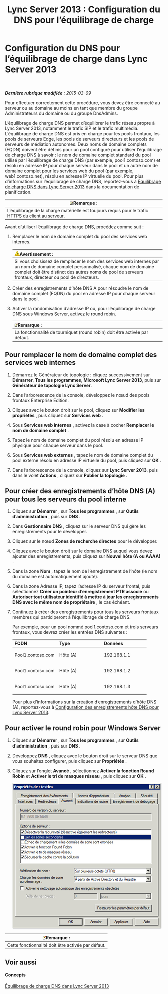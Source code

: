 ﻿---
title: 'Lync Server 2013 : Configuration du DNS pour l’équilibrage de charge'
TOCTitle: Configuration du DNS pour l’équilibrage de charge
ms:assetid: 1b2e8414-8676-4872-8ecf-ea07196f74de
ms:mtpsurl: https://technet.microsoft.com/fr-fr/library/Gg398251(v=OCS.15)
ms:contentKeyID: 49296422
ms.date: 05/20/2016
mtps_version: v=OCS.15
ms.translationtype: HT
---

# Configuration du DNS pour l’équilibrage de charge dans Lync Server 2013

 

_**Dernière rubrique modifiée :** 2015-03-09_

Pour effectuer correctement cette procédure, vous devez être connecté au serveur ou au domaine au moins en tant que membre du groupe Administrateurs du domaine ou du groupe DnsAdmins.

L’équilibrage de charge DNS permet d’équilibrer le trafic réseau propre à Lync Server 2013, notamment le trafic SIP et le trafic multimédia. L’équilibrage de charge DNS est pris en charge pour les pools frontaux, les pools de serveurs Edge, les pools de serveurs directeurs et les pools de serveurs de médiation autonomes. Deux noms de domaine complets (FQDN) doivent être définis pour un pool configuré pour utiliser l’équilibrage de charge DNS à savoir : le nom de domaine complet standard du pool utilisé par l’équilibrage de charge DNS (par exemple, pool1.contoso.com) et résolu en adresse IP pour chaque serveur dans le pool et un autre nom de domaine complet pour les services web du pool (par exemple, web1.contoso.net), résolu en adresse IP virtuelle du pool. Pour plus d’informations sur l’équilibrage de charge DNS, reportez-vous à [Équilibrage de charge DNS dans Lync Server 2013](lync-server-2013-dns-load-balancing.md) dans la documentation de planification.

<table>
<thead>
<tr class="header">
<th><img src="images/Gg398920.note(OCS.15).gif" title="note" alt="note" />Remarque :</th>
</tr>
</thead>
<tbody>
<tr class="odd">
<td>L’équilibrage de la charge matérielle est toujours requis pour le trafic HTTPS du client au serveur.</td>
</tr>
</tbody>
</table>


Avant d’utiliser l’équilibrage de charge DNS, procédez comme suit :

1.  Remplacer le nom de domaine complet du pool des services web internes.
    
    <table>
    <thead>
    <tr class="header">
    <th><img src="images/Gg412910.warning(OCS.15).gif" title="warning" alt="warning" />Avertissement :</th>
    </tr>
    </thead>
    <tbody>
    <tr class="odd">
    <td>Si vous choisissez de remplacer le nom des services web internes par un nom de domaine complet personnalisé, chaque nom de domaine complet doit être distinct des autres noms de pool de serveurs frontaux, directeur ou pool de directeurs.</td>
    </tr>
    </tbody>
    </table>


2.  Créer des enregistrements d’hôte DNS A pour résoudre le nom de domaine complet (FQDN) du pool en adresse IP pour chaque serveur dans le pool.

3.  Activer la randomisation d’adresse IP ou, pour l’équilibrage de charge DNS sous Windows Server, activez le round robin.
    
    <table>
    <thead>
    <tr class="header">
    <th><img src="images/Gg398920.note(OCS.15).gif" title="note" alt="note" />Remarque :</th>
    </tr>
    </thead>
    <tbody>
    <tr class="odd">
    <td>La fonctionnalité de tourniquet (round robin) doit être activée par défaut.</td>
    </tr>
    </tbody>
    </table>


## Pour remplacer le nom de domaine complet des services web internes

1.  Démarrez le Générateur de topologie : cliquez successivement sur **Démarrer**, **Tous les programmes**, **Microsoft Lync Server 2013**, puis sur **Générateur de topologie Lync Server**.

2.  Dans l’arborescence de la console, développez le nœud des pools frontaux Enterprise Edition.

3.  Cliquez avec le bouton droit sur le pool, cliquez sur **Modifier les propriétés** , puis cliquez sur **Services web** .

4.  Sous **Services web internes** , activez la case à cocher **Remplacer le nom de domaine complet** .

5.  Tapez le nom de domaine complet du pool résolu en adresse IP physique pour chaque serveur dans le pool.

6.  Sous **Services web externes** , tapez le nom de domaine complet du pool externe résolu en adresse IP virtuelle du pool, puis cliquez sur **OK** .

7.  Dans l’arborescence de la console, cliquez sur **Lync Server 2013**, puis dans le volet **Actions** , cliquez sur **Publier la topologie** .

## Pour créer des enregistrements d’hôte DNS (A) pour tous les serveurs du pool interne

1.  Cliquez sur **Démarrer** , sur **Tous les programmes** , sur **Outils d’administration** , puis sur **DNS** .

2.  Dans **Gestionnaire DNS** , cliquez sur le serveur DNS qui gère les enregistrements pour le développer.

3.  Cliquez sur le nœud **Zones de recherche directes** pour le développer.

4.  Cliquez avec le bouton droit sur le domaine DNS auquel vous devez ajouter des enregistrements, puis cliquez sur **Nouvel hôte (A ou AAAA)** .

5.  Dans la zone **Nom** , tapez le nom de l’enregistrement de l’hôte (le nom du domaine est automatiquement ajouté).

6.  Dans la zone Adresse IP, tapez l’adresse IP du serveur frontal, puis sélectionnez **Créer un pointeur d’enregistrement PTR associé** ou **Autoriser tout utilisateur identifié à mettre à jour les enregistrements DNS avec le même nom de propriétaire** , le cas échéant.

7.  Continuez à créer des enregistrements pour tous les serveurs frontaux membres qui participeront à l’équilibrage de charge DNS.
    
    Par exemple, pour un pool nommé pool1.contoso.com et trois serveurs frontaux, vous devrez créer les entrées DNS suivantes :
    
    
    <table>
    <colgroup>
    <col style="width: 33%" />
    <col style="width: 33%" />
    <col style="width: 33%" />
    </colgroup>
    <thead>
    <tr class="header">
    <th>FQDN</th>
    <th>Type</th>
    <th>Données</th>
    </tr>
    </thead>
    <tbody>
    <tr class="odd">
    <td><p>Pool1.contoso.com</p></td>
    <td><p>Hôte (A)</p></td>
    <td><p>192.168.1.1</p></td>
    </tr>
    <tr class="even">
    <td><p>Pool1.contoso.com</p></td>
    <td><p>Hôte (A)</p></td>
    <td><p>192.168.1.2</p></td>
    </tr>
    <tr class="odd">
    <td><p>Pool1.contoso.com</p></td>
    <td><p>Hôte (A)</p></td>
    <td><p>192.168.1.3</p></td>
    </tr>
    </tbody>
    </table>
    
    Pour plus d’informations sur la création d’enregistrements d’hôte DNS (A), reportez-vous à [Configuration des enregistrements hôte DNS pour Lync Server 2013](lync-server-2013-configure-dns-host-records.md).

## Pour activer le round robin pour Windows Server

1.  Cliquez sur **Démarrer** , sur **Tous les programmes** , sur **Outils d’administration** , puis sur **DNS** .

2.  Développez **DNS** , cliquez avec le bouton droit sur le serveur DNS que vous souhaitez configurer, puis cliquez sur **Propriétés** .

3.  Cliquez sur l’onglet **Avancé** , sélectionnez **Activer la fonction Round Robin** et **Activer le tri de masques réseau** , puis cliquez sur **OK** .
    
    ![Boîte de dialogue DNS Round Robin](images/Gg398251.e7bf6125-8d78-4460-8401-0a8e7e21d305(OCS.15).jpg "Boîte de dialogue DNS Round Robin")

<table>
<thead>
<tr class="header">
<th><img src="images/Gg398920.note(OCS.15).gif" title="note" alt="note" />Remarque :</th>
</tr>
</thead>
<tbody>
<tr class="odd">
<td>Cette fonctionnalité doit être activée par défaut.</td>
</tr>
</tbody>
</table>


## Voir aussi

#### Concepts

[Équilibrage de charge DNS dans Lync Server 2013](lync-server-2013-dns-load-balancing.md)

